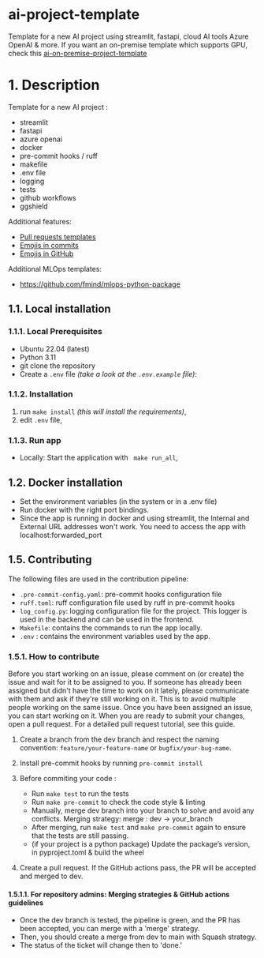 # ai-project-template
Template for a new AI project using streamlit, fastapi, cloud AI tools Azure OpenAI &amp; more.
If you want an on-premise template which supports GPU,
check this [ai-on-premise-project-template](https://github.com/AmineDjeghri/ai-on-premise-project-template)

# 1. Description
Template for a new AI project :
- streamlit
- fastapi
- azure openai
- docker
- pre-commit hooks / ruff
- makefile
- .env file
- logging
- tests
- github workflows
- ggshield

Additional features:
- [Pull requests templates](https://docs.github.com/en/communities/using-templates-to-encourage-useful-issues-and-pull-requests/creating-a-pull-request-template-for-your-repository)
- [Emojis in commits](https://gitmoji.dev/)
- [Emojis in GitHub](https://github.com/ikatyang/emoji-cheat-sheet/blob/master/README.md)

Additional MLOps templates:
- https://github.com/fmind/mlops-python-package

## 1.1. Local installation
### 1.1.1. Local Prerequisites
- Ubuntu 22.04 (latest)
- Python 3.11
- git clone the repository
- Create a ``.env`` file *(take a look at the ``.env.example`` file)*:

### 1.1.2. Installation

1. run ``make install`` *(this will install the requirements)*,
2. edit `.env` file,

### 1.1.3. Run app
- Locally: Start the application with `` make run_all``,

## 1.2. Docker installation
- Set the environment variables (in the system or in a .env file)
- Run docker with the right port bindings.
- Since the app is running in docker and using streamlit, the Internal and External URL addresses won't work. You need to access the app with localhost:forwarded_port


## 1.5. Contributing
The following files are used in the contribution pipeline:
- ``.pre-commit-config.yaml``: pre-commit hooks configuration file
- ``ruff.toml``: ruff configuration file used by ruff in pre-commit hooks
- ``log_config.py``: logging configuration file for the project. This logger is used in the backend and can be used in the frontend.
- ``Makefile``: contains the commands to run the app locally.
- ``.env`` : contains the environment variables used by the app.

### 1.5.1. How to contribute
Before you start working on an issue, please comment on (or create) the issue and wait for it to be assigned to you. If someone has already been assigned but didn't have the time to work on it lately, please communicate with them and ask if they're still working on it. This is to avoid multiple people working on the same issue.
Once you have been assigned an issue, you can start working on it. When you are ready to submit your changes, open a pull request. For a detailed pull request tutorial, see this guide.

1. Create a branch from the dev branch and respect the naming convention: `feature/your-feature-name` or `bugfix/your-bug-name`.
2. Install pre-commit hooks by running ``pre-commit install``
3. Before commiting your code :
    - Run ``make test`` to run the tests
    - Run ``make pre-commit`` to check the code style & linting
    - Manually, merge dev branch into your branch to solve and avoid any conflicts. Merging strategy: merge : dev → your_branch
    - After merging, run ``make test`` and ``make pre-commit`` again to ensure that the tests are still passing.
    - (if your project is a python package) Update the package’s version, in pyproject.toml & build the wheel

4. Create a pull request. If the GitHub actions pass, the PR will be accepted and merged to dev.

#### 1.5.1.1. For repository admins: Merging strategies & GitHub actions guidelines
- Once the dev branch is tested, the pipeline is green, and the PR has been accepted, you can merge with a 'merge' strategy.
- Then, you should create a merge from dev to main with Squash strategy.
- The status of the ticket will change then to 'done.'

